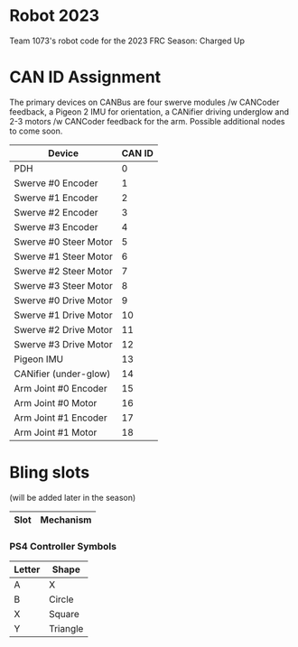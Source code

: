 # Robot 2023

Team 1073's robot code for the 2023 FRC Season: Charged Up



# CAN ID Assignment

The primary devices on CANBus are four swerve modules /w CANCoder feedback, a Pigeon 2 IMU for orientation, a CANifier driving underglow
and 2-3 motors /w CANCoder feedback for the arm. Possible additional nodes to come soon.


| Device                | CAN ID |
| --------------------- | ------ |
| PDH                   |   0    |
| Swerve #0 Encoder     |   1    |
| Swerve #1 Encoder     |   2    |
| Swerve #2 Encoder     |   3    |
| Swerve #3 Encoder     |   4    |
| Swerve #0 Steer Motor |   5    |
| Swerve #1 Steer Motor |   6    |
| Swerve #2 Steer Motor |   7    |
| Swerve #3 Steer Motor |   8    |
| Swerve #0 Drive Motor |   9    |
| Swerve #1 Drive Motor |  10    |
| Swerve #2 Drive Motor |  11    |
| Swerve #3 Drive Motor |  12    |
| Pigeon IMU            |  13    |
| CANifier (under-glow) |  14    |
| Arm Joint #0 Encoder  |  15    |
| Arm Joint #0 Motor    |  16    |
| Arm Joint #1 Encoder  |  17    |
| Arm Joint #1 Motor    |  18    |




# Bling slots
(will be added later in the season)

| Slot | Mechanism |
| ---- | --------- |


### PS4 Controller Symbols

| Letter | Shape |
| ------ | ----- |
A | X
B | Circle
X | Square
Y | Triangle
